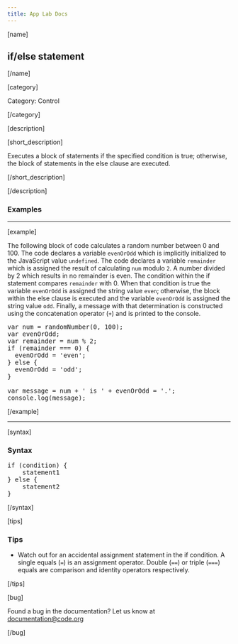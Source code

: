 ```yaml
---
title: App Lab Docs
---
```


[name]

## if/else statement

[/name]

[category]

Category: Control

[/category]

[description]

[short_description]

Executes a block of statements if the specified condition is true; otherwise, the block of statements in the else clause are executed.

[/short_description]

[/description]

### Examples
____________________________________________________

[example]

The following block of code calculates a random number between 0 and 100.
The code declares a variable `evenOrOdd` which is implicitly initialized to the JavaScript value `undefined`.
The code declares a variable `remainder` which is assigned the result of calculating `num` modulo `2`.
A number divided by 2 which results in no remainder is even.
The condition within the if statement compares `remainder` with 0. When that condition is true the variable `evenOrOdd` is assigned the string value `even`; otherwise, the block within the else clause is executed and the variable `evenOrOdd` is assigned the string value `odd`.
Finally, a message with that determination is constructed using the concatenation operator (`+`) and is printed to the console.

<pre>
var num = randomNumber(0, 100);
var evenOrOdd;
var remainder = num % 2;
if (remainder === 0) {
  evenOrOdd = 'even';
} else {
  evenOrOdd = 'odd';
}

var message = num + ' is ' + evenOrOdd = '.';
console.log(message);
</pre>

[/example]
____________________________________________________

[syntax]

### Syntax
<pre>
if (condition) {
    statement1
} else {
    statement2
}
</pre>

[/syntax]

[tips]

### Tips
- Watch out for an accidental assignment statement in the if condition. A single equals (`=`) is an assignment operator.
Double (`==`) or triple (`===`) equals are comparison and identity operators respectively.

[/tips]

[bug]

Found a bug in the documentation? Let us know at documentation@code.org

[/bug]
